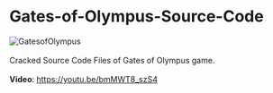 # Gates-of-Olympus-Source-Code
![GatesofOlympus](https://github.com/BetCodex/Gates-of-Olympus-Source-Code/assets/162466962/a3b7b0fa-55d1-41ef-aa05-747c2f866466)
<br>
<br>
Cracked Source Code Files of Gates of Olympus game.
<br>
<br>
<b>Video</b>: https://youtu.be/bmMWT8_szS4

